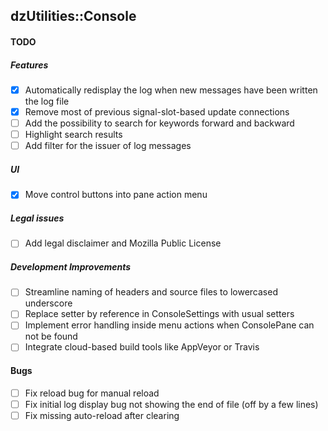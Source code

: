 dzUtilities::Console
---

#### TODO

##### Features
+ [x] Automatically redisplay the log when new messages have been written the log file
+ [x] Remove most of previous signal-slot-based update connections
+ [ ] Add the possibility to search for keywords forward and backward
+ [ ] Highlight search results
+ [ ] Add filter for the issuer of log messages

##### UI
+ [x] Move control buttons into pane action menu

##### Legal issues
+ [ ] Add legal disclaimer and Mozilla Public License

##### Development Improvements
+ [ ] Streamline naming of headers and source files to lowercased underscore
+ [ ] Replace setter by reference in ConsoleSettings with usual setters
+ [ ] Implement error handling inside menu actions when ConsolePane can not be found
+ [ ] Integrate cloud-based build tools like AppVeyor or Travis

#### Bugs
+ [ ] Fix reload bug for manual reload
+ [ ] Fix initial log display bug not showing the end of file (off by a few lines)
+ [ ] Fix missing auto-reload after clearing